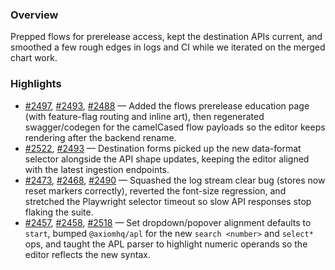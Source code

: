 ### Overview
Prepped flows for prerelease access, kept the destination APIs current, and smoothed a few rough edges in logs and CI while we iterated on the merged chart work.

### Highlights
- [#2497](https://github.com/axiomhq/app/pull/2497), [#2493](https://github.com/axiomhq/app/pull/2493), [#2488](https://github.com/axiomhq/app/pull/2488) — Added the flows prerelease education page (with feature-flag routing and inline art), then regenerated swagger/codegen for the camelCased flow payloads so the editor keeps rendering after the backend rename.
- [#2522](https://github.com/axiomhq/app/pull/2522), [#2493](https://github.com/axiomhq/app/pull/2493) — Destination forms picked up the new data-format selector alongside the API shape updates, keeping the editor aligned with the latest ingestion endpoints.
- [#2473](https://github.com/axiomhq/app/pull/2473), [#2468](https://github.com/axiomhq/app/pull/2468), [#2490](https://github.com/axiomhq/app/pull/2490) — Squashed the log stream clear bug (stores now reset markers correctly), reverted the font-size regression, and stretched the Playwright selector timeout so slow API responses stop flaking the suite.
- [#2457](https://github.com/axiomhq/app/pull/2457), [#2458](https://github.com/axiomhq/app/pull/2458), [#2518](https://github.com/axiomhq/app/pull/2518) — Set dropdown/popover alignment defaults to `start`, bumped `@axiomhq/apl` for the new `search <number>` and `select*` ops, and taught the APL parser to highlight numeric operands so the editor reflects the new syntax.
